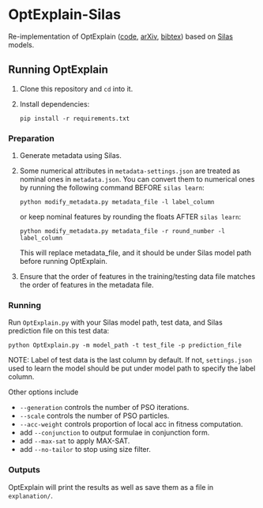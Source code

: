 # OptExplain-Silas

Re-implementation of OptExplain ([code](https://github.com/GreeenZhang/OptExplain), [arXiv](https://arxiv.org/abs/2103.02191), [bibtex](https://dblp.org/rec/journals/corr/abs-2103-02191.html?view=bibtex)) based on [Silas](https://www.depintel.com/) models.

## Running OptExplain

1. Clone this repository and `cd` into it.

2. Install dependencies:

    ```shell
    pip install -r requirements.txt
    ```

### Preparation

1. Generate metadata using Silas.

2. Some numerical attributes in `metadata-settings.json` are treated as nominal ones in `metadata.json`. You can convert them to numerical ones by running the following command BEFORE `silas learn`:
   
    ```shell
    python modify_metadata.py metadata_file -l label_column
    ```
    
    or keep nominal features by rounding the floats AFTER `silas learn`:

    ```shell
    python modify_metadata.py metadata_file -r round_number -l label_column
    ```
   
    This will replace metadata_file, and it should be under Silas model path before running OptExplain.

3. Ensure that the order of features in the training/testing data file matches the order of features in the metadata file.

### Running

Run `OptExplain.py` with your Silas model path, test data, and Silas prediction file on this test data:
    
```shell
python OptExplain.py -m model_path -t test_file -p prediction_file
```

NOTE: Label of test data is the last column by default. If not, `settings.json` used to learn the model should be put under model path to specify the label column.
   
Other options include

- `--generation` controls the number of PSO iterations.
- `--scale` controls the number of PSO particles.
- `--acc-weight` controls proportion of local acc in fitness computation.
- add `--conjunction` to output formulae in conjunction form.
- add `--max-sat` to apply MAX-SAT.
- add `--no-tailor` to stop using size filter.

### Outputs

OptExplain will print the results as well as save them as a file in `explanation/`.